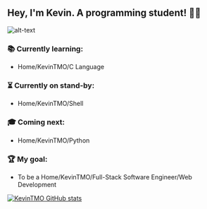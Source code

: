 ## Hey, I'm Kevin. A programming student! :muscle::sunglasses:

![alt-text](https://media.giphy.com/media/RbDKaczqWovIugyJmW/giphy.gif)   

### :books: Currently learning:                                                                                                   
- Home/KevinTMO/C Language

### :hourglass_flowing_sand: Currently on stand-by:
- Home/KevinTMO/Shell

### :mortar_board: Coming next:
- Home/KevinTMO/Python

### :trophy: My goal:
- To be a Home/KevinTMO/Full-Stack Software Engineer/Web Development

[![KevinTMO GitHub stats](https://github-readme-stats.vercel.app/api?username=KevinTMO)](https://github.com/KevinTMO/github-readme-stats)
